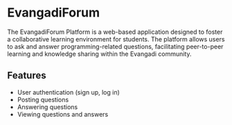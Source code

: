 # EvangadiForum
The EvangadiForum Platform is a web-based application designed to foster a collaborative learning environment for students. The platform allows users to ask and answer programming-related questions, facilitating peer-to-peer learning and knowledge sharing within the Evangadi community.

## Features
- User authentication (sign up, log in)
- Posting questions
- Answering questions
- Viewing questions and answers
